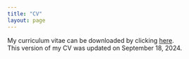 ```yaml
---
title: "CV"
layout: page
---
```

My curriculum vitae can be downloaded by clicking [here](Deepak-Johnson-CV-20240918.pdf).  
This version of my CV was updated on September 18, 2024.  
